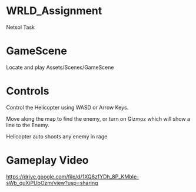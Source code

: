 # WRLD_Assignment
Netsol Task


# GameScene
Locate and play
Assets/Scenes/GameScene

# Controls
Control the Helicopter using WASD or Arrow Keys.

Move along the map to find the enemy, or turn on Gizmoz which will show a line to the Enemy.

Helicopter auto shoots any enemy in rage

# Gameplay Video
https://drive.google.com/file/d/1XQ8zfYDh_8P_KMbIe-sWb_quXiPUbOzm/view?usp=sharing
